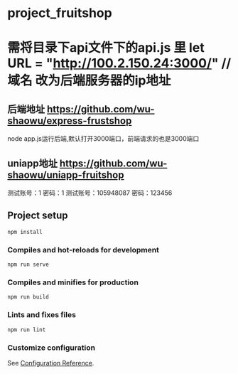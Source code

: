 # project_fruitshop
# 需将目录下api文件下的api.js 里 let URL = "http://100.2.150.24:3000/" //域名 改为后端服务器的ip地址
## 后端地址 https://github.com/wu-shaowu/express-frustshop   
node app.js运行后端,默认打开3000端口，前端请求的也是3000端口
##  uniapp地址 https://github.com/wu-shaowu/uniapp-fruitshop
测试账号：1
密码：1
测试账号：105948087
密码：123456
## Project setup
```
npm install
```

### Compiles and hot-reloads for development
```
npm run serve
```

### Compiles and minifies for production
```
npm run build
```

### Lints and fixes files
```
npm run lint
```


### Customize configuration
See [Configuration Reference](https://cli.vuejs.org/config/).
